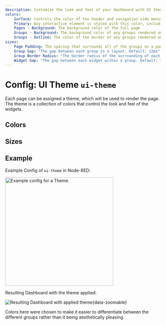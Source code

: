 ```yaml
---
description: Customize the look and feel of your dashboard with UI themes in Node-RED Dashboard 2.0.
colors:
    Surface: Controls the color of the header and navigation side menus
    Primary: Any interactive element is styled with this color, including buttons, sliders and focus state of input fields.
    Pages - Background: The background color of the full page
    Groups - Background: The background color of any groups rendered on the page
    Groups - Outline: The color of the border of any groups rendered on the page
sizes:
    Page Padding: The spacing that surrounds all of the groups on a page. Applicable for Grid & Fixed layouts and Notebook layouts where the screen width is narrower than 1024px.</br></br>You can define the padding for each side of the page separately by using <a href="https://www.w3schools.com/css/css_padding.asp#:~:text=Padding%20%2D%20Shorthand%20Property" target="_blank">CSS Shorthand notation</a>
    Group Gap: "The gap between each group in a layout. Default: 12px"
    Group Border Radius: "The border radius of the surrounding of each group on a page. Default: 4px"
    Widget Gap: "The gap between each widget within a group. Default: 12px"
---
```


<script setup>
</script>

# Config: UI Theme `ui-theme`

Each page can be assigned a theme, which will be used to render the page. The theme is a collection of colors that control the look and feel of the widgets.

## Colors

<PropsTable property="colors" :hide-dynamic="true"/>

## Sizes

<PropsTable property="sizes" :hide-dynamic="true"/>

## Example

Example Config of `ui-theme` in Node-RED:

<img src="/images/theme-config.png" alt="Example config for a Theme" width="350"/>

Resulting Dashboard with the theme applied:

![Resulting Dashboard with applied theme](/images/theme-example.png "Resulting Dashboard with applied theme"){data-zoomable}

Colors here were chosen to make it easier to differentiate between the different groups rather than it being aesthetically pleasing.
